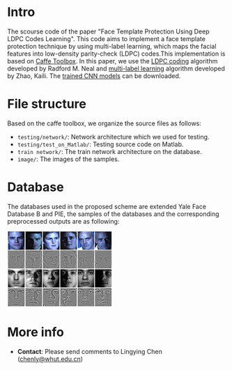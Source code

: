 # Intro
The scourse code of the paper "Face Template Protection Using Deep LDPC Codes Learning". This code aims to implement a face template protection technique by using multi-label learning, which maps the facial features into low-density parity-check (LDPC) codes.This implementation is based on [Caffe Toolbox](https://github.com/BVLC/caffe). In this paper, we use the [LDPC coding](http://www.cs.utoronto.ca/~radford/ldpc.software.html) algorithm developed by Radford M. Neal and [multi-label learning](https://github.com/zkl20061823/DRML) algorithm developed by Zhao, Kaili. The [trained CNN models](https://pan.baidu.com/s/1o78p7ui) can be downloaded.
# File structure
Based on the caffe toolbox, we organize the source files as follows:
- `testing/network/`: Network architecture which we used for testing.
- `testing/test_on_Matlab/`: Testing source code on Matlab.
- `train network/`: The train network architecture on the database.
- `image/`: The images of the samples.
# Database
The databases used in the proposed scheme are extended Yale Face Database B and PIE, the samples of the databases and the 
corresponding preprocessed outputs are as following:

![Image](https://github.com/lyc6749/DLCL/blob/master/image/samples.jpg)
# More info
- **Contact**: Please send comments to Lingying Chen (chenly@whut.edu.cn)
